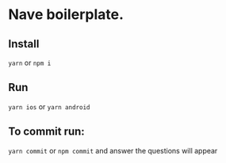 # Nave boilerplate.

## Install

`yarn` or `npm i`


## Run

`yarn ios` or `yarn android`

## To commit run:

`yarn commit` or `npm commit` and answer the questions will appear
